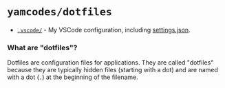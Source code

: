 # `yamcodes/dotfiles`

- [`.vscode/`](.vscode) - My VSCode configuration, including [settings.json](.vscode/settings.json).

### What are "dotfiles"?

Dotfiles are configuration files for applications. They are called "dotfiles" because they are typically hidden files (starting with a dot) and are named with a dot (`.`) at the beginning of the filename.
